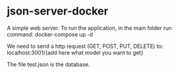 # json-server-docker

A simple web server.
To run the application, in the main folder run command: docker-compose up -d

We need to send a http request (GET, POST, PUT, DELETE) to: localhost:3001/{add here what model you want to get}

The file test.json is the database.
